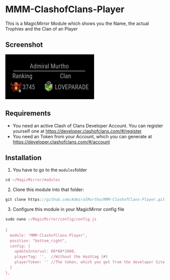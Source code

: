 # MMM-ClashofClans-Player

This is a MagicMirror Module which shows you the Name, the actual Trophies and the Clan of an Player

## Screenshot

![Screenshot of MMM-ClashofClans-Player](/screenshots/MMM-ClashofClans-Player.png)

## Requirements

- You need an active Clash of Clans Developer Account. You can register yourself one at https://developer.clashofclans.com/#/register
- You need an Token from your Account, which you can generate at https://developer.clashofclans.com/#/account


## Installation

1. You have to go to the `modules`folder

````javascript
cd ~/MagicMirror/modules
````

2. Clone this module into that folder:

````javascript
git clone https://github.com/AdmiralMurtho/MMM-ClashofClans-Player.git
````

3. Configure this module in your MagicMirror config file

````javascript
sudo nano ~/MagicMirror/config/config.js

{
  module: "MMM-ClashofClans-Player",
  position: "bottom_right",
  config: {
    updateInterval: 60*60*1000,
    playerTag: '',  //Without the Hashtag (#)
    playerToken: '' //The token, which you get from the developer Site
  }
},
````

